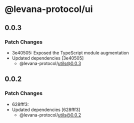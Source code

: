 # @levana-protocol/ui

## 0.0.3

### Patch Changes

- 3e40505: Exposed the TypeScript module augmentation
- Updated dependencies [3e40505]
  - @levana-protocol/utils@0.0.3

## 0.0.2

### Patch Changes

- 628fff3:
- Updated dependencies [628fff3]
  - @levana-protocol/utils@0.0.2
